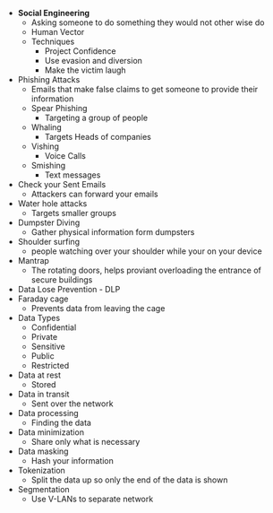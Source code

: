 - **Social Engineering**
	- Asking someone to do something they would not other wise do
	- Human Vector
	- Techniques 
		- Project Confidence
		- Use evasion and  diversion
		- Make the victim laugh
- Phishing Attacks
	- Emails that make false claims to get someone to provide their information
	- Spear Phishing
		- Targeting a group of people
	-  Whaling
		- Targets Heads of companies
	- Vishing
		- Voice Calls
	- Smishing
		- Text messages
- Check your Sent Emails
	- Attackers can forward your emails
- Water hole attacks
	- Targets smaller groups
- Dumpster Diving
	- Gather physical information form dumpsters
- Shoulder surfing
	- people watching over your shoulder while your on your device
-  Mantrap
	- The rotating doors, helps proviant overloading the entrance of secure buildings 
- Data Lose Prevention - DLP
- Faraday cage
	- Prevents data from leaving the cage
- Data Types
	- Confidential
	- Private
	- Sensitive
	- Public
	- Restricted
- Data at rest
	- Stored
- Data in transit
	- Sent over the network
- Data processing
	- Finding the data
- Data minimization
	- Share only what is necessary
- Data masking
	- Hash your information
- Tokenization
	- Split the data up so only the end of the data is shown
-  Segmentation
	- Use V-LANs to separate network 